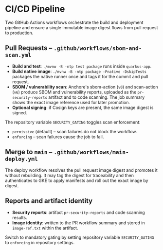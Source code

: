 # CI/CD Pipeline

Two GitHub Actions workflows orchestrate the build and deployment pipeline and ensure a single immutable image digest flows from pull request to production.

## Pull Requests – `.github/workflows/sbom-and-scan.yml`

- **Build and test**: `./mvnw -B -ntp test package` runs inside `quarkus-app`.
- **Build native image**: `./mvnw -B -ntp package -Pnative -DskipTests` packages the native runner once and tags it for the commit and pull request.
 - **SBOM / vulnerability scan**: Anchore's sbom-action (`v0`) and scan-action (`v6`) produce SBOM and vulnerability reports, uploaded as the `pr-security-reports` artifact and to code scanning. The job summary shows the exact image reference used for later promotion.
- **Optional signing**: if Cosign keys are present, the same image digest is signed.

The repository variable `SECURITY_GATING` toggles scan enforcement:

- `permissive` (default) – scan failures do not block the workflow.
- `enforcing` – scan failures cause the job to fail.

## Merge to `main` – `.github/workflows/main-deploy.yml`

The deploy workflow resolves the pull request image digest and promotes it without rebuilding. It may tag the digest for traceability and then authenticates to GKE to apply manifests and roll out the exact image by digest.

## Reports and artifact identity

- **Security reports**: artifact `pr-security-reports` and code scanning results.
- **Image identity**: written to the PR workflow summary and stored in `image-ref.txt` within the artifact.

Switch to mandatory gating by setting repository variable `SECURITY_GATING` to `enforcing` in repository settings.
